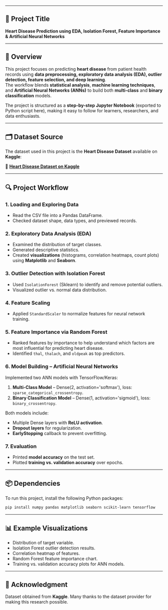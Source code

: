

---

## 📌 Project Title  
**Heart Disease Prediction using EDA, Isolation Forest, Feature Importance & Artificial Neural Networks**

---

## 📖 Overview  
This project focuses on predicting **heart disease** from patient health records using **data preprocessing, exploratory data analysis (EDA), outlier detection, feature selection, and deep learning**.  
The workflow blends **statistical analysis**, **machine learning techniques**, and **Artificial Neural Networks (ANNs)** to build both **multi-class** and **binary classification** models.

The project is structured as a **step-by-step Jupyter Notebook** (exported to Python script here), making it easy to follow for learners, researchers, and data enthusiasts.

---

## 🗂️ Dataset Source  
The dataset used in this project is the **Heart Disease Dataset** available on **Kaggle**:  

🔗 **[Heart Disease Dataset on Kaggle](https://www.kaggle.com/datasets/johnsmith88/heart-disease-dataset)**  


---

## 🔍 Project Workflow  

### 1. **Loading and Exploring Data**
- Read the CSV file into a Pandas DataFrame.
- Checked dataset shape, data types, and previewed records.

### 2. **Exploratory Data Analysis (EDA)**
- Examined the distribution of target classes.
- Generated descriptive statistics.
- Created **visualizations** (histograms, correlation heatmaps, count plots) using **Matplotlib** and **Seaborn**.

### 3. **Outlier Detection with Isolation Forest**
- Used `IsolationForest` (Sklearn) to identify and remove potential outliers.
- Visualized outlier vs. normal data distribution.

### 4. **Feature Scaling**
- Applied `StandardScaler` to normalize features for neural network training.

### 5. **Feature Importance via Random Forest**
- Ranked features by importance to help understand which factors are most influential for predicting heart disease.
- Identified `thal`, `thalach`, and `oldpeak` as top predictors.

### 6. **Model Building – Artificial Neural Networks**
Implemented two ANN models with TensorFlow/Keras:  
1. **Multi-Class Model** – Dense(2, activation='softmax'), loss: `sparse_categorical_crossentropy`.  
2. **Binary Classification Model** – Dense(1, activation='sigmoid'), loss: `binary_crossentropy`.  

Both models include:
- Multiple Dense layers with **ReLU activation**.
- **Dropout layers** for regularization.
- **EarlyStopping** callback to prevent overfitting.

### 7. **Evaluation**
- Printed **model accuracy** on the test set.
- Plotted **training vs. validation accuracy** over epochs.

---

## 📦 Dependencies  
To run this project, install the following Python packages:  
```bash
pip install numpy pandas matplotlib seaborn scikit-learn tensorflow
```


---

## 📊 Example Visualizations  
- Distribution of target variable.  
- Isolation Forest outlier detection results.  
- Correlation heatmap of features.  
- Random Forest feature importance chart.  
- Training vs. validation accuracy plots for ANN models.

---

## 🙌 Acknowledgment  
Dataset obtained from **Kaggle**. Many thanks to the dataset provider for making this research possible.


